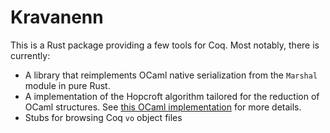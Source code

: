 # Kravanenn

This is a Rust package providing a few tools for Coq. Most notably, there is currently:

- A library that reimplements OCaml native serialization from the `Marshal` module in pure Rust.
- A implementation of the Hopcroft algorithm tailored for the reduction of OCaml structures. See [this OCaml implementation](https://github.com/ppedrot/ocaml-compactor) for more details.
- Stubs for browsing Coq `vo` object files
